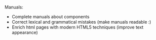 Manuals:
* Complete manuals about components
* Correct lexical and grammatical mistakes (make manuals readable :)
* Enrich html pages with modern HTML5 techniques (improve text appearance)
